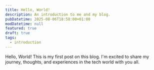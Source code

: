 ```yaml
---
title: Hello, World!
description: An introduction to me and my blog.
pubDatetime: 2025-08-06T18:58:00+01:00
modDatetime: null
featured: true
draft: true
tags:
  - introduction
---
```


Hello, World! This is my first post on this blog. I'm excited to share my journey, thoughts, and experiences in the tech world with you all.

